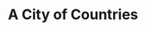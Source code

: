 ---
pid: fs203
title: A City of Countries
location_transcription: 2nd+Spring Garden
coordinates: "[-75.141468654608, 39.960642193934]"
zipcode: '19122'
gen_neighborhood: North Philadelphia
neighborhood: Yorktown,Old Kensington,Jinogi
outside_phl: 
age: '43'
age_range: 40-49
instagram: 
image_file_name: fs_203.jpg
proposal_transcription: A ladder on which each piece and peak represents another country
  - perhaps with teago -
topic: Unknown
topic_summary: '0'
type: Other No Form
keywords_other: ladder
credit: Nicole Eggerts
image_labels: 
twitter: 
facebook: 
permalink: "/monuments/fs203/"
layout: item-page
---
